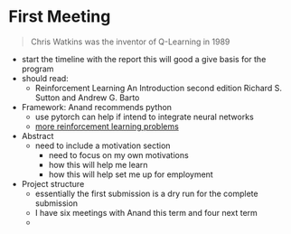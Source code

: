 # First Meeting


> Chris Watkins was the inventor of Q-Learning in 1989 

 - start the timeline with the report this will good a give basis for the program
 - should read: 
   - Reinforcement Learning An Introduction second edition Richard S. Sutton and Andrew G. Barto
 - Framework: Anand recommends python
   - use pytorch can help if intend to integrate neural networks
   - [more reinforcement learning problems](https://gymnasium.farama.org/environments/atari/#)
 - Abstract
   - need to include a motivation section 
     - need to focus on my own motivations
     - how this will help me learn 
     - how this will help set me up for employment
 - Project structure
   - essentially the first submission is a dry run for the complete submission
   - I have six meetings with Anand this term and four next term
   - 